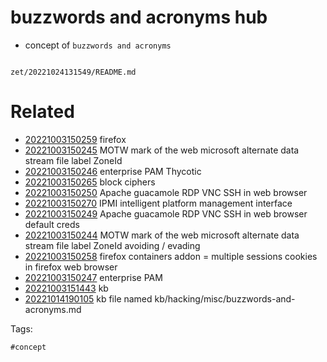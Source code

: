 # buzzwords and acronyms hub

- concept of `buzzwords and acronyms`

```
```

` zet/20221024131549/README.md `

# Related

- [20221003150259](/zet/20221003150259/README.md) firefox
- [20221003150245](/zet/20221003150245/README.md) MOTW mark of the web microsoft alternate data stream file label ZoneId
- [20221003150246](/zet/20221003150246/README.md) enterprise PAM Thycotic
- [20221003150265](/zet/20221003150265/README.md) block ciphers
- [20221003150250](/zet/20221003150250/README.md) Apache guacamole RDP VNC SSH in web browser
- [20221003150270](/zet/20221003150270/README.md) IPMI intelligent platform management interface
- [20221003150249](/zet/20221003150249/README.md) Apache guacamole RDP VNC SSH in web browser default creds
- [20221003150244](/zet/20221003150244/README.md) MOTW mark of the web microsoft alternate data stream file label ZoneId avoiding / evading
- [20221003150258](/zet/20221003150258/README.md) firefox containers addon = multiple sessions cookies in firefox web browser
- [20221003150247](/zet/20221003150247/README.md) enterprise PAM
- [20221003151443](/zet/20221003151443/README.md) kb
- [20221014190105](/zet/20221014190105/README.md) kb file named kb/hacking/misc/buzzwords-and-acronyms.md

Tags:

    #concept
